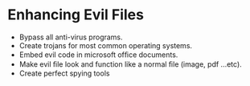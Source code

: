 # Enhancing Evil Files

 - Bypass all anti-virus programs. 
 - Create trojans for most common operating systems.
 - Embed evil code in microsoft ofﬁce documents.
 - Make evil ﬁle look and function like a normal ﬁle (image, pdf ...etc).
 - Create perfect spying tools
